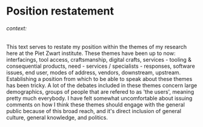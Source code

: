 # Position restatement

###### context:
This text serves to restate my position within the themes of my research here at the Piet Zwart institute. These themes have been up to now: interfacings, tool access, craftsmanship, digital crafts, services - tooling & consequential products, need - services / specialists - responses, software issues, end user, modes of address, vendors, downstream, upstream. Establishing a position from which to be able to speak about these themes has been tricky. A lot of the debates included in these themes concern large demographics, groups of people that are refered to as 'the users', meaning pretty much everybody. I have felt somewhat uncomfortable about issuing comments on how I think these themes should engage with the general public because of this broad reach, and it's direct inclusion of general culture, general knowledge, and politics. 
